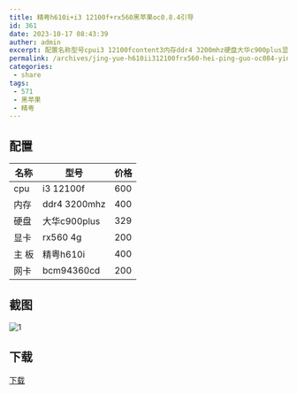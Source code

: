 ```yaml
---
title: 精粤h610i+i3 12100f+rx560黑苹果oc0.8.4引导
id: 361
date: 2023-10-17 08:43:39
auther: admin
excerpt: 配置名称型号cpui3 12100fcontent3内存ddr4 3200mhz硬盘大华c900plus显卡rx560 4g主 板精粤h610i网卡bcm94360cd截图
permalink: /archives/jing-yue-h610ii312100frx560-hei-ping-guo-oc084-yin-dao
categories:
 - share
tags: 
 - 571
 - 黑苹果
 - 精粤
---
```


## 配置
| 名称  | 型号         |       价格   |
| ----- | ------------ | -------- |
| cpu   | i3 12100f    | 600 |
| 内存  | ddr4 3200mhz |      400    |
| 硬盘  | 大华c900plus |     329     |
| 显卡  | rx560 4g     |    200      |
| 主 板 | 精粤h610i    |        400  |
| 网卡  | bcm94360cd             |      200    |
## 截图
![1](https://blog-1312096806.cos.ap-guangzhou.myqcloud.com/1.png)
## 下载
[下载](https://blog-1312096806.cos.ap-guangzhou.myqcloud.com/BackupEFI.zip)